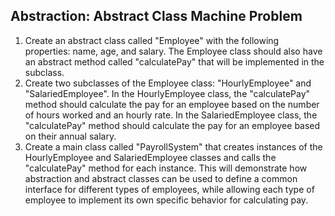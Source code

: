 ## Abstraction: Abstract Class Machine Problem

1. Create an abstract class called "Employee" with the following properties: name, age, and salary. The Employee class should also have an abstract method called "calculatePay" that will be implemented in the subclass.
2. Create two subclasses of the Employee class: "HourlyEmployee" and "SalariedEmployee". In the HourlyEmployee class, the "calculatePay" method should calculate the pay for an employee based on the number of hours worked and an hourly rate. In the SalariedEmployee class, the "calculatePay" method should calculate the pay for an employee based on their annual salary.
3. Create a main class called "PayrollSystem" that creates instances of the HourlyEmployee and SalariedEmployee classes and calls the "calculatePay" method for each instance. This will demonstrate how abstraction and abstract classes can be used to define a common interface for different types of employees, while allowing each type of employee to implement its own specific behavior for calculating pay.
